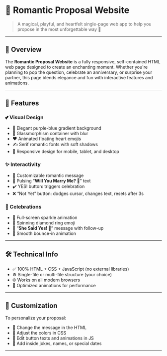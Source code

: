 

# 💍 Romantic Proposal Website

> A magical, playful, and heartfelt single-page web app to help you propose in the most unforgettable way 💖

---

## 🌟 Overview

The **Romantic Proposal Website** is a fully responsive, self-contained HTML web page designed to create an enchanting moment. Whether you're planning to pop the question, celebrate an anniversary, or surprise your partner, this page blends elegance and fun with interactive features and animations.

---

## 🎨 Features

### 💕 Visual Design
- 🌈 Elegant purple-blue gradient background  
- 💎 Glassmorphism container with blur
- ❤️ Animated floating heart emojis
- ✍️ Serif romantic fonts with soft shadows
- 📱 Responsive design for mobile, tablet, and desktop

### ✨ Interactivity
- 💬 Customizable romantic message
- 💍 Pulsing “**Will You Marry Me? 💍**” text
- ✔️ YES! button: triggers celebration
- ❌ “Not Yet” button: dodges cursor, changes text, resets after 3s

### 🎉 Celebrations
- 🎇 Full-screen sparkle animation
- 💍 Spinning diamond ring emoji
- 🎊 “**She Said Yes! 🎉**” message with follow-up
- 🪩 Smooth bounce-in animation

---

## 🛠 Technical Info

- ✅ 100% HTML + CSS + JavaScript (no external libraries)
- ⚙️ Single-file or multi-file structure (your choice)
- 🌐 Works on all modern browsers
- 🚀 Optimized animations for performance

---

## 🧩 Customization

To personalize your proposal:

- 💬 Change the message in the HTML
- 🎨 Adjust the colors in CSS
- 📝 Edit button texts and animations in JS
- 🤣 Add inside jokes, names, or special dates

---
<!-- now try this leave the review -->

